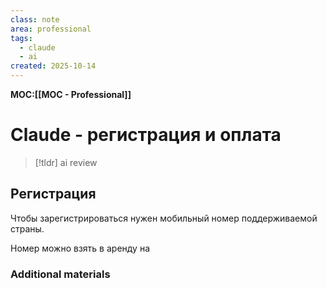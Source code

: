 ```yaml
---
class: note
area: professional
tags:
  - claude
  - ai
created: 2025-10-14
---
```

**MOC:[[MOC - Professional]]**

# Claude - регистрация и оплата

> [!tldr] ai review
> 

## Регистрация

Чтобы зарегистрироваться нужен мобильный номер поддерживаемой страны.

Номер можно взять в аренду на 

### Additional materials